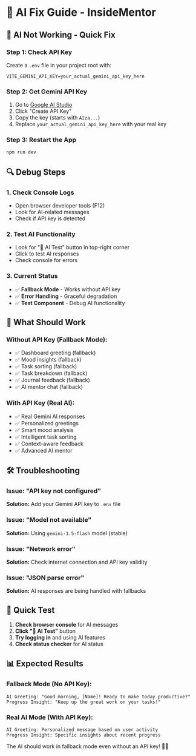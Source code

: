 # 🤖 AI Fix Guide - InsideMentor

## 🚨 **AI Not Working - Quick Fix**

### **Step 1: Check API Key**
Create a `.env` file in your project root with:
```env
VITE_GEMINI_API_KEY=your_actual_gemini_api_key_here
```

### **Step 2: Get Gemini API Key**
1. Go to [Google AI Studio](https://makersuite.google.com/app/apikey)
2. Click "Create API Key"
3. Copy the key (starts with `AIza...`)
4. Replace `your_actual_gemini_api_key_here` with your real key

### **Step 3: Restart the App**
```bash
npm run dev
```

## 🔍 **Debug Steps**

### **1. Check Console Logs**
- Open browser developer tools (F12)
- Look for AI-related messages
- Check if API key is detected

### **2. Test AI Functionality**
- Look for "🤖 AI Test" button in top-right corner
- Click to test AI responses
- Check console for errors

### **3. Current Status**
- ✅ **Fallback Mode** - Works without API key
- ✅ **Error Handling** - Graceful degradation
- ✅ **Test Component** - Debug AI functionality

## 🎯 **What Should Work**

### **Without API Key (Fallback Mode):**
- ✅ Dashboard greeting (fallback)
- ✅ Mood insights (fallback)
- ✅ Task sorting (fallback)
- ✅ Task breakdown (fallback)
- ✅ Journal feedback (fallback)
- ✅ AI mentor chat (fallback)

### **With API Key (Real AI):**
- ✅ Real Gemini AI responses
- ✅ Personalized greetings
- ✅ Smart mood analysis
- ✅ Intelligent task sorting
- ✅ Context-aware feedback
- ✅ Advanced AI mentor

## 🛠️ **Troubleshooting**

### **Issue: "API key not configured"**
**Solution:** Add your Gemini API key to `.env` file

### **Issue: "Model not available"**
**Solution:** Using `gemini-1.5-flash` model (stable)

### **Issue: "Network error"**
**Solution:** Check internet connection and API key validity

### **Issue: "JSON parse error"**
**Solution:** AI responses are being handled with fallbacks

## 🚀 **Quick Test**

1. **Check browser console** for AI messages
2. **Click "🤖 AI Test"** button
3. **Try logging in** and using AI features
4. **Check status checker** for AI status

## 📊 **Expected Results**

### **Fallback Mode (No API Key):**
```
AI Greeting: "Good morning, [Name]! Ready to make today productive?"
Progress Insight: "Keep up the great work on your tasks!"
```

### **Real AI Mode (With API Key):**
```
AI Greeting: Personalized message based on user activity
Progress Insight: Specific insights about recent progress
```

The AI should work in fallback mode even without an API key! 🤖✨ 